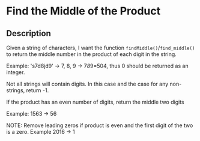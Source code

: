 # Find the Middle of the Product

## Description

Given a string of characters, I want the function `findMiddle()`/`find_middle()` to return the middle number in the product of each digit in the string.

Example: 's7d8jd9' -> 7, 8, 9 -> 7*8*9=504, thus 0 should be returned as an integer.

Not all strings will contain digits. In this case and the case for any non-strings, return -1.

If the product has an even number of digits, return the middle two digits

Example: 1563 -> 56

NOTE: Remove leading zeros if product is even and the first digit of the two is a zero. Example 2016 -> 1
